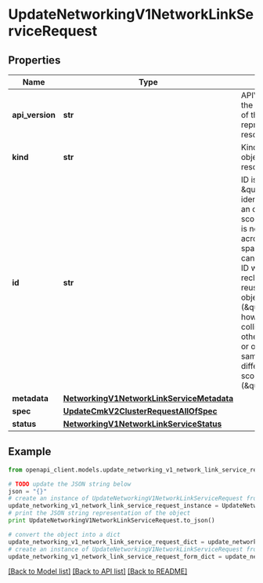 # UpdateNetworkingV1NetworkLinkServiceRequest


## Properties
Name | Type | Description | Notes
------------ | ------------- | ------------- | -------------
**api_version** | **str** | APIVersion defines the schema version of this representation of a resource. | [optional] [readonly] 
**kind** | **str** | Kind defines the object this REST resource represents. | [optional] [readonly] 
**id** | **str** | ID is the \&quot;natural identifier\&quot; for an object within its scope/namespace; it is normally unique across time but not space. That is, you can assume that the ID will not be reclaimed and reused after an object is deleted (\&quot;time\&quot;); however, it may collide with IDs for other object &#x60;kinds&#x60; or objects of the same &#x60;kind&#x60; within a different scope/namespace (\&quot;space\&quot;). | [optional] [readonly] 
**metadata** | [**NetworkingV1NetworkLinkServiceMetadata**](NetworkingV1NetworkLinkServiceMetadata.md) |  | [optional] 
**spec** | [**UpdateCmkV2ClusterRequestAllOfSpec**](UpdateCmkV2ClusterRequestAllOfSpec.md) |  | 
**status** | [**NetworkingV1NetworkLinkServiceStatus**](NetworkingV1NetworkLinkServiceStatus.md) |  | [optional] 

## Example

```python
from openapi_client.models.update_networking_v1_network_link_service_request import UpdateNetworkingV1NetworkLinkServiceRequest

# TODO update the JSON string below
json = "{}"
# create an instance of UpdateNetworkingV1NetworkLinkServiceRequest from a JSON string
update_networking_v1_network_link_service_request_instance = UpdateNetworkingV1NetworkLinkServiceRequest.from_json(json)
# print the JSON string representation of the object
print UpdateNetworkingV1NetworkLinkServiceRequest.to_json()

# convert the object into a dict
update_networking_v1_network_link_service_request_dict = update_networking_v1_network_link_service_request_instance.to_dict()
# create an instance of UpdateNetworkingV1NetworkLinkServiceRequest from a dict
update_networking_v1_network_link_service_request_form_dict = update_networking_v1_network_link_service_request.from_dict(update_networking_v1_network_link_service_request_dict)
```
[[Back to Model list]](../ccloud/README.md#documentation-for-models) [[Back to API list]](../ccloud/README.md#documentation-for-api-endpoints) [[Back to README]](../ccloud/README.md)


